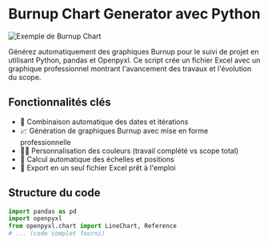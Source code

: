 # Burnup Chart Generator avec Python

![Exemple de Burnup Chart](https://via.placeholder.com/800x400/CCCCCC/333333?text=Burnup+Chart+Exemple)

Générez automatiquement des graphiques Burnup pour le suivi de projet en utilisant Python, pandas et Openpyxl. Ce script crée un fichier Excel avec un graphique professionnel montrant l'avancement des travaux et l'évolution du scope.

## Fonctionnalités clés
- 📅 Combinaison automatique des dates et itérations
- 📈 Génération de graphiques Burnup avec mise en forme professionnelle
- 🔴🔵 Personnalisation des couleurs (travail complété vs scope total)
- 🔢 Calcul automatique des échelles et positions
- 💾 Export en un seul fichier Excel prêt à l'emploi

## Structure du code
```python
import pandas as pd
import openpyxl
from openpyxl.chart import LineChart, Reference
# ... (code complet fourni)